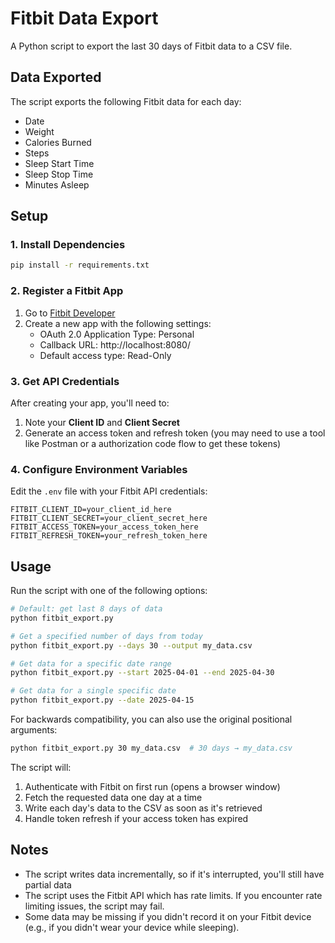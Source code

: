 # Fitbit Data Export

A Python script to export the last 30 days of Fitbit data to a CSV file.

## Data Exported

The script exports the following Fitbit data for each day:
- Date
- Weight
- Calories Burned
- Steps
- Sleep Start Time
- Sleep Stop Time
- Minutes Asleep

## Setup

### 1. Install Dependencies

```bash
pip install -r requirements.txt
```

### 2. Register a Fitbit App

1. Go to [Fitbit Developer](https://dev.fitbit.com/apps/new)
2. Create a new app with the following settings:
   - OAuth 2.0 Application Type: Personal
   - Callback URL: http://localhost:8080/
   - Default access type: Read-Only

### 3. Get API Credentials

After creating your app, you'll need to:
1. Note your **Client ID** and **Client Secret**
2. Generate an access token and refresh token (you may need to use a tool like Postman or a authorization code flow to get these tokens)

### 4. Configure Environment Variables

Edit the `.env` file with your Fitbit API credentials:

```
FITBIT_CLIENT_ID=your_client_id_here
FITBIT_CLIENT_SECRET=your_client_secret_here
FITBIT_ACCESS_TOKEN=your_access_token_here
FITBIT_REFRESH_TOKEN=your_refresh_token_here
```

## Usage

Run the script with one of the following options:

```bash
# Default: get last 8 days of data
python fitbit_export.py

# Get a specified number of days from today
python fitbit_export.py --days 30 --output my_data.csv

# Get data for a specific date range
python fitbit_export.py --start 2025-04-01 --end 2025-04-30

# Get data for a single specific date
python fitbit_export.py --date 2025-04-15
```

For backwards compatibility, you can also use the original positional arguments:

```bash
python fitbit_export.py 30 my_data.csv  # 30 days → my_data.csv
```

The script will:
1. Authenticate with Fitbit on first run (opens a browser window)
2. Fetch the requested data one day at a time
3. Write each day's data to the CSV as soon as it's retrieved
4. Handle token refresh if your access token has expired

## Notes

- The script writes data incrementally, so if it's interrupted, you'll still have partial data
- The script uses the Fitbit API which has rate limits. If you encounter rate limiting issues, the script may fail.
- Some data may be missing if you didn't record it on your Fitbit device (e.g., if you didn't wear your device while sleeping).
